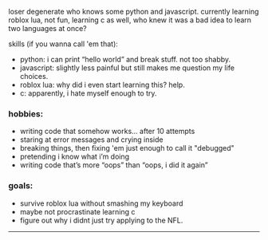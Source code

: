 loser degenerate who knows some python and javascript. currently learning roblox lua, not fun, learning c as well, who knew it was a bad idea to learn two languages at once? 

skills (if you wanna call 'em that):
- python: i can print “hello world” and break stuff. not too shabby.
- javascript: slightly less painful but still makes me question my life choices.
- roblox lua: why did i even start learning this? help.
- c: apparently, i hate myself enough to try.

### hobbies:
- writing code that somehow works… after 10 attempts
- staring at error messages and crying inside
- breaking things, then fixing 'em just enough to call it "debugged"
- pretending i know what i’m doing
- writing code that’s more “oops” than “oops, i did it again”


### goals:
- survive roblox lua without smashing my keyboard
- maybe not procrastinate learning c
- figure out why i didnt just try applying to the NFL.

---

